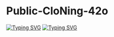 # Public-CloNing-42o
[![Typing SVG](https://readme-typing-svg.demolab.com?font=Fira+Code&pause=1000&width=435&lines=Assalam+Walaikum%F0%9F%92%9A)](https://git.io/typing-svg)
[![Typing SVG](https://readme-typing-svg.demolab.com?font=Fira+Code&pause=1000&color=16F737&width=435&lines=Welcome+to+My+Github+Profile;Follow+mE+mY+New+Github)](https://git.io/typing-svg)
